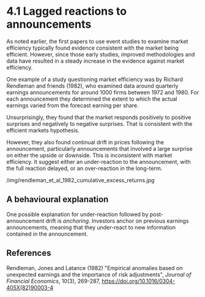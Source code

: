 # 4.1 Lagged reactions to announcements

As noted earlier, the first papers to use event studies to examine market efficiency typically found evidence consistent with the market being efficient. However, since those early studies, improved methodologies and data have resulted in a steady increase in the evidence against market efficiency.

One example of a study questioning market efficiency was by Richard Rendleman and friends (1982), who examined data around quarterly earnings announcements for around 1000 firms between 1972 and 1980. For each announcement they determined the extent to which the actual earnings varied from the forecast earning per share.

Unsurprisingly, they found that the market responds positively to positive surprises and negatively to negative surprises. That is consistent with the efficient markets hypothesis.

However, they also found continual drift in prices following the announcement, particularly announcements that involved a large surprise on either the upside or downside. This is inconsistent with market efficiency. It suggest either an under-reaction to the announcement, with the full reaction delayed, or an over-reaction in the long-term.

/img/rendleman_et_al_1982_cumulative_excess_returns.jpg

## A behavioural explanation

One possible explanation for under-reaction followed by post-announcement drift is *anchoring*. Investors anchor on previous earnings announcements, meaning that they under-react to new information contained in the announcement.

## References

Rendleman, Jones and Latance (1982) "Empirical anomalies based on unexpected earnings and the importance of risk adjustments", *Journal of Financial Economics*, 10(3), 269-287, https://doi.org/10.1016/0304-405X(82)90003-4
